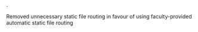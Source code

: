 .

Removed unnecessary static file routing in favour of using faculty-provided automatic static file routing